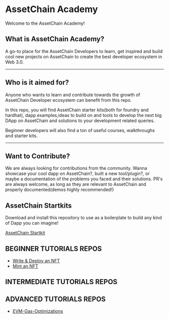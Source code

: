 # AssetChain Academy

Welcome to the AssetChain Academy!

## What is AssetChain Academy?
A go-to place for the AssetChain Developers to learn, get inspired and build cool new projects on AssetChain to create the best developer ecosystem in Web 3.0.

***

## Who is it aimed for?
Anyone who wants to learn and contribute towards the growth of AssetChain Developer ecosystem can benefit from this repo.

In this repo, you will find AssetChain starter kits(both for foundry and hardhat), dapp examples,ideas to build on and tools to develop the next big DApp on AssetChain and solutions to your development related queries.

Beginner developers will also find a ton of useful courses, walkthroughs and starter kits.
***

##  Want to Contribute?
We are always looking for contributions from the community. Wanna showcase your cool dapp on AssetChain?, built a new tool/plugin?, or maybe a documentation of the problems you faced and their solutions. PR's are always welcome, as long as they are relevant to AssetChain and properly documented(demos highly recommended!)

## AssetChain Startkits
Download and install this repository to use as a boilerplate to build any kind of Dapp you can imagine!

[AssetChain Startkit](https://github.com/xendfinance/assetchain-starterkits)

## BEGINNER TUTORIALS REPOS
 - [Write & Deploy an NFT](https://github.com/xendfinance/assetchain-starterkits)
 - [Mint an NFT](https://github.com/AssetChain-Academy/Mint-an-Nft)
 ## INTERMEDIATE  TUTORIALS REPOS

## ADVANCED TUTORIALS REPOS
  - [EVM-Gas-Optimizations](https://github.com/0xKitsune/EVM-Gas-Optimizations)
